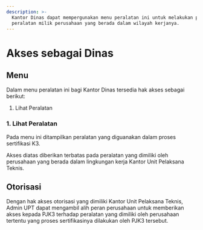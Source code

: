 ```yaml
---
description: >-
  Kantor Dinas dapat mempergunakan menu peralatan ini untuk melakukan pemantauan
  peralatan milik perusahaan yang berada dalam wilayah kerjanya.
---
```


# Akses sebagai Dinas

## Menu

Dalam menu peralatan ini bagi Kantor Dinas tersedia hak akses sebagai berikut:

1. Lihat Peralatan

### 1. Lihat Peralatan

Pada menu ini ditampilkan peralatan yang diguanakan dalam proses sertifikasi K3.

Akses diatas diberikan terbatas pada peralatan yang dimiliki oleh perusahaan yang berada dalam lingkungan kerja Kantor Unit Pelaksana Teknis.

## Otorisasi

Dengan hak akses otorisasi yang dimiliki Kantor Unit Pelaksana Teknis, Admin UPT dapat mengambil alih peran perusahaan untuk memberikan akses kepada PJK3 terhadap peralatan yang dimiliki oleh perusahaan tertentu yang proses sertifikasinya dilakukan oleh PJK3 tersebut.

